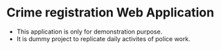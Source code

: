 # Crime registration Web Application

 * This application is only for demonstration purpose.
 * It is dummy project to replicate daily activites of police work.
